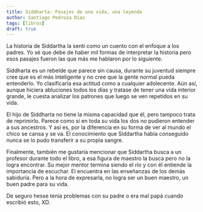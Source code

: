 ```yaml
--- 
title: Siddharta: Pasajes de una vida, una leyenda 
author: Santiago Pedroza Díaz 
tags: [libros]
draft: true 
---
```


La historia de Siddartha la sentí como un cuento con el enfoque a los padres.
Yo sé que debe de haber mil formas de interpretar la historia pero esos 
pasajes fueron las que más me hablaron por lo siguiente.

Siddharta es un rebelde que parece sin causa, durante su juventud siempre 
cree que es el más inteligente y no cree que la gente normal pueda entenderlo.
Yo clasificaría esa actitud como a cualquier adolecente. Aún así, aunque
hiciera abluciones todos los días y tratase de tener una vida interior grande,
le cuesta analizar los patrones que luego se ven repetidos en su vida.

El hijo de Siddharta no tiene la misma capacidad que él, pero tampoco trata
de reprimirlo. Parece como si en toda su vida los dos no pudieron entender
a sus ancestros. Y así es, por la diferencia en su forma de ver al mundo
el chico se cansa y se va. El conocimiento que Siddartha había conseguido
nunca se lo pudo transferir a su propia sangre.

Finalmente, también me gustaría mencionar que Siddartha busca a un profesor
durante todo el libro, a esa figura de maestro la busca pero no la logra 
encontrar. Su mejor mentor termina siendo el río y con él entiende la
importancia de escuchar. El encuentra en las enseñanzas de los demás
sabiduría. Pero a la hora de expresarla, no logra ser un buen maestro,
un buen padre para su vida.

De seguro hesse tenía problemas con su padre o era mal papá cuando
escribió esto, XD.
